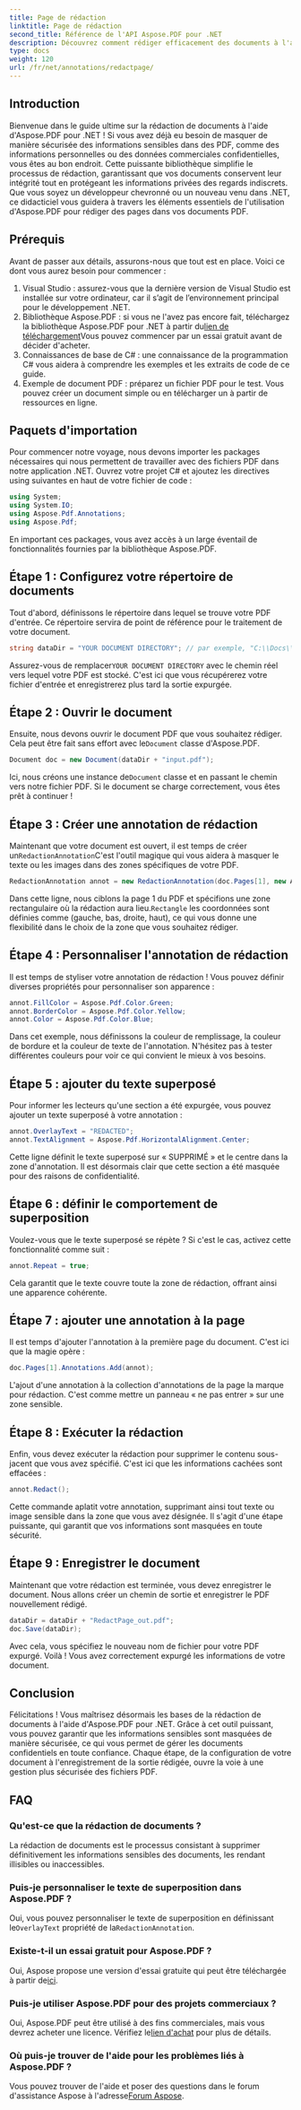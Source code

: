 ```yaml
---
title: Page de rédaction
linktitle: Page de rédaction
second_title: Référence de l'API Aspose.PDF pour .NET
description: Découvrez comment rédiger efficacement des documents à l'aide d'Aspose.PDF pour .NET avec ce guide complet, étape par étape.
type: docs
weight: 120
url: /fr/net/annotations/redactpage/
---
```

## Introduction

Bienvenue dans le guide ultime sur la rédaction de documents à l'aide d'Aspose.PDF pour .NET ! Si vous avez déjà eu besoin de masquer de manière sécurisée des informations sensibles dans des PDF, comme des informations personnelles ou des données commerciales confidentielles, vous êtes au bon endroit. Cette puissante bibliothèque simplifie le processus de rédaction, garantissant que vos documents conservent leur intégrité tout en protégeant les informations privées des regards indiscrets. Que vous soyez un développeur chevronné ou un nouveau venu dans .NET, ce didacticiel vous guidera à travers les éléments essentiels de l'utilisation d'Aspose.PDF pour rédiger des pages dans vos documents PDF.

## Prérequis

Avant de passer aux détails, assurons-nous que tout est en place. Voici ce dont vous aurez besoin pour commencer :

1. Visual Studio : assurez-vous que la dernière version de Visual Studio est installée sur votre ordinateur, car il s’agit de l’environnement principal pour le développement .NET.
2.  Bibliothèque Aspose.PDF : si vous ne l'avez pas encore fait, téléchargez la bibliothèque Aspose.PDF pour .NET à partir du[lien de téléchargement](https://releases.aspose.com/pdf/net/)Vous pouvez commencer par un essai gratuit avant de décider d'acheter.
3. Connaissances de base de C# : une connaissance de la programmation C# vous aidera à comprendre les exemples et les extraits de code de ce guide.
4. Exemple de document PDF : préparez un fichier PDF pour le test. Vous pouvez créer un document simple ou en télécharger un à partir de ressources en ligne.

## Paquets d'importation

Pour commencer notre voyage, nous devons importer les packages nécessaires qui nous permettent de travailler avec des fichiers PDF dans notre application .NET. Ouvrez votre projet C# et ajoutez les directives using suivantes en haut de votre fichier de code :

```csharp
using System;
using System.IO;
using Aspose.Pdf.Annotations;
using Aspose.Pdf;
```

En important ces packages, vous avez accès à un large éventail de fonctionnalités fournies par la bibliothèque Aspose.PDF. 

## Étape 1 : Configurez votre répertoire de documents

Tout d'abord, définissons le répertoire dans lequel se trouve votre PDF d'entrée. Ce répertoire servira de point de référence pour le traitement de votre document.

```csharp
string dataDir = "YOUR DOCUMENT DIRECTORY"; // par exemple, "C:\\Docs\\"
```

 Assurez-vous de remplacer`YOUR DOCUMENT DIRECTORY` avec le chemin réel vers lequel votre PDF est stocké. C'est ici que vous récupérerez votre fichier d'entrée et enregistrerez plus tard la sortie expurgée.

## Étape 2 : Ouvrir le document

 Ensuite, nous devons ouvrir le document PDF que vous souhaitez rédiger. Cela peut être fait sans effort avec le`Document` classe d'Aspose.PDF.

```csharp
Document doc = new Document(dataDir + "input.pdf");
```

 Ici, nous créons une instance de`Document` classe et en passant le chemin vers notre fichier PDF. Si le document se charge correctement, vous êtes prêt à continuer !

## Étape 3 : Créer une annotation de rédaction

 Maintenant que votre document est ouvert, il est temps de créer un`RedactionAnnotation`C'est l'outil magique qui vous aidera à masquer le texte ou les images dans des zones spécifiques de votre PDF.

```csharp
RedactionAnnotation annot = new RedactionAnnotation(doc.Pages[1], new Aspose.Pdf.Rectangle(200, 500, 300, 600));
```

 Dans cette ligne, nous ciblons la page 1 du PDF et spécifions une zone rectangulaire où la rédaction aura lieu.`Rectangle` les coordonnées sont définies comme (gauche, bas, droite, haut), ce qui vous donne une flexibilité dans le choix de la zone que vous souhaitez rédiger.

## Étape 4 : Personnaliser l'annotation de rédaction

Il est temps de styliser votre annotation de rédaction ! Vous pouvez définir diverses propriétés pour personnaliser son apparence :

```csharp
annot.FillColor = Aspose.Pdf.Color.Green;
annot.BorderColor = Aspose.Pdf.Color.Yellow;
annot.Color = Aspose.Pdf.Color.Blue;
```

Dans cet exemple, nous définissons la couleur de remplissage, la couleur de bordure et la couleur de texte de l'annotation. N'hésitez pas à tester différentes couleurs pour voir ce qui convient le mieux à vos besoins.

## Étape 5 : ajouter du texte superposé

Pour informer les lecteurs qu'une section a été expurgée, vous pouvez ajouter un texte superposé à votre annotation :

```csharp
annot.OverlayText = "REDACTED";
annot.TextAlignment = Aspose.Pdf.HorizontalAlignment.Center;
```

Cette ligne définit le texte superposé sur « SUPPRIMÉ » et le centre dans la zone d'annotation. Il est désormais clair que cette section a été masquée pour des raisons de confidentialité.

## Étape 6 : définir le comportement de superposition

Voulez-vous que le texte superposé se répète ? Si c'est le cas, activez cette fonctionnalité comme suit :

```csharp
annot.Repeat = true;
```

Cela garantit que le texte couvre toute la zone de rédaction, offrant ainsi une apparence cohérente.

## Étape 7 : ajouter une annotation à la page

Il est temps d'ajouter l'annotation à la première page du document. C'est ici que la magie opère :

```csharp
doc.Pages[1].Annotations.Add(annot);
```

L'ajout d'une annotation à la collection d'annotations de la page la marque pour rédaction. C'est comme mettre un panneau « ne pas entrer » sur une zone sensible.

## Étape 8 : Exécuter la rédaction

Enfin, vous devez exécuter la rédaction pour supprimer le contenu sous-jacent que vous avez spécifié. C'est ici que les informations cachées sont effacées :

```csharp
annot.Redact();
```

Cette commande aplatit votre annotation, supprimant ainsi tout texte ou image sensible dans la zone que vous avez désignée. Il s'agit d'une étape puissante, qui garantit que vos informations sont masquées en toute sécurité.

## Étape 9 : Enregistrer le document

Maintenant que votre rédaction est terminée, vous devez enregistrer le document. Nous allons créer un chemin de sortie et enregistrer le PDF nouvellement rédigé.

```csharp
dataDir = dataDir + "RedactPage_out.pdf";
doc.Save(dataDir);
```

Avec cela, vous spécifiez le nouveau nom de fichier pour votre PDF expurgé. Voilà ! Vous avez correctement expurgé les informations de votre document.

## Conclusion

Félicitations ! Vous maîtrisez désormais les bases de la rédaction de documents à l'aide d'Aspose.PDF pour .NET. Grâce à cet outil puissant, vous pouvez garantir que les informations sensibles sont masquées de manière sécurisée, ce qui vous permet de gérer les documents confidentiels en toute confiance. Chaque étape, de la configuration de votre document à l'enregistrement de la sortie rédigée, ouvre la voie à une gestion plus sécurisée des fichiers PDF.

## FAQ

### Qu'est-ce que la rédaction de documents ?
La rédaction de documents est le processus consistant à supprimer définitivement les informations sensibles des documents, les rendant illisibles ou inaccessibles.

### Puis-je personnaliser le texte de superposition dans Aspose.PDF ?
 Oui, vous pouvez personnaliser le texte de superposition en définissant le`OverlayText` propriété de la`RedactionAnnotation`.

### Existe-t-il un essai gratuit pour Aspose.PDF ?
 Oui, Aspose propose une version d'essai gratuite qui peut être téléchargée à partir de[ici](https://releases.aspose.com/).

### Puis-je utiliser Aspose.PDF pour des projets commerciaux ?
 Oui, Aspose.PDF peut être utilisé à des fins commerciales, mais vous devrez acheter une licence. Vérifiez le[lien d'achat](https://purchase.aspose.com/buy) pour plus de détails.

### Où puis-je trouver de l'aide pour les problèmes liés à Aspose.PDF ?
 Vous pouvez trouver de l'aide et poser des questions dans le forum d'assistance Aspose à l'adresse[Forum Aspose](https://forum.aspose.com/c/pdf/10).